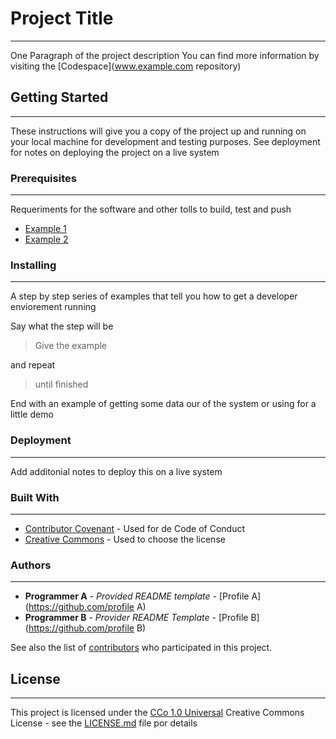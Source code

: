 # Project Title
---

One Paragraph of the project description
You can find more information by visiting the [Codespace](www.example.com repository)

## Getting Started
---

These instructions will give you a copy of the project up and running on your local machine for development and testing purposes. See deployment for notes on deploying the project on a live system

### Prerequisites
---

Requeriments for the software and other tolls to build, test and push

- [Example 1](www.example.com)
- [Example 2](www.example.com)

### Installing
---

A step by step series of examples that tell you how to get a developer enviorement running

Say what the step will be

> Give the example

and repeat

> until finished

End with an example of getting some data our of the system or using for a little demo

### Deployment
---

Add additonial notes to deploy this on a live system

### Built With
---

- [Contributor Covenant](www.example.com) - Used for de Code of Conduct
- [Creative Commons](www.example.com) - Used to choose the license

### Authors
---

- **Programmer A** - *Provided README template* -
[Profile A](https://github.com/profile A)
- **Programmer B** - *Provider README Template* -
[Profile B](https://github.com/profile B)

See also the list of [contributors](www.example.com) who participated in this project.

## License
---

This project is licensed under the [CCo 1.0 Universal](www.example.com)
Creative Commons License - see the [LICENSE.md](www.example.com) file por details


